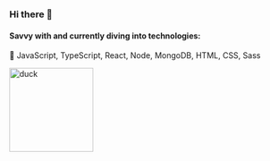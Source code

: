 <h3>Hi there 👋</h3> <p align='right'>    

<h4>Savvy with and currently diving into technologies:</h4>
  🌱 JavaScript, TypeScript, React, Node, MongoDB, HTML, CSS, Sass

<img width="150" alt="duck" src="https://github.com/marrcelp/marrcelp/assets/135044066/77a11f88-4864-47b1-ae31-622a74f9f336"> </p>    

